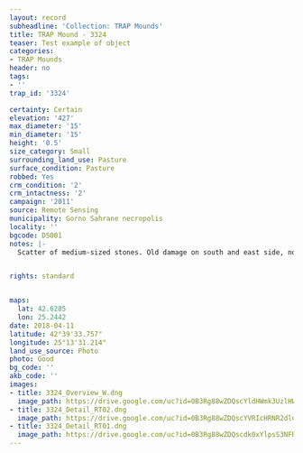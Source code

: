 ```yaml
---
layout: record
subheadline: 'Collection: TRAP Mounds'
title: TRAP Mound - 3324
teaser: Test example of object
categories:
- TRAP Mounds
header: no
tags:
- ''
trap_id: '3324'

certainty: Certain
elevation: '427'
max_diameter: '15'
min_diameter: '15'
height: '0.5'
size_category: Small
surrounding_land_use: Pasture
surface_condition: Pasture
robbed: Yes
crm_condition: '2'
crm_intactness: '2'
campaign: '2011'
source: Remote Sensing
municipality: Gorno Sahrane necropolis
locality: ''
bgcode: DS001
notes: |-
  Scatter of medium-sized stones. Old damage on south and east side, nothing fresh however.


rights: standard


maps:
  lat: 42.6285
  lon: 25.2442
date: 2018-04-11
latitude: 42°39'33.757"
longitude: 25°13'31.214"
land_use_source: Photo
photo: Good
bg_code: ''
akb_code: ''
images:
- title: 3324_Overview_W.dng
  image_path: https://drive.google.com/uc?id=0B3Rg88wZDQscYldHWmk3UzlHWVE
- title: 3324_Detail_RT02.dng
  image_path: https://drive.google.com/uc?id=0B3Rg88wZDQscYVRIcHRNR2dldmM
- title: 3324_Detail_RT01.dng
  image_path: https://drive.google.com/uc?id=0B3Rg88wZDQscdk0xYlpsS3NFR28
---
```

